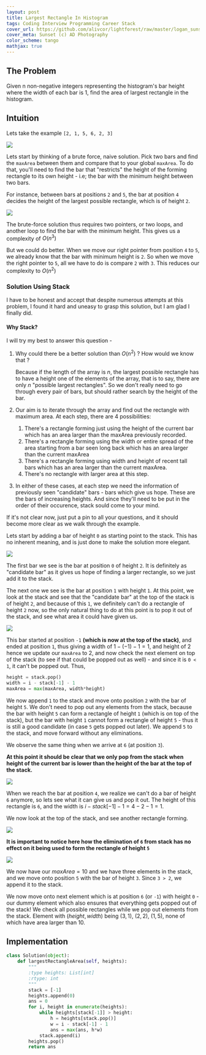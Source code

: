 ```yaml
---
layout: post
title: Largest Rectangle In Histogram
tags: Coding Interview Programming Career Stack
cover_url: https://github.com/alivcor/lightforest/raw/master/logan_sunset.jpg
cover_meta: Sunset (c) AD Photography
color_scheme: tango
mathjax: true
---
```

<style TYPE="text/css">
code.has-jax {font: inherit; font-size: 100%; background: inherit; border: inherit;}
</style>
<script type="text/x-mathjax-config">
MathJax.Hub.Config({
    tex2jax: {
        inlineMath: [['$','$']],
        skipTags: ['script', 'noscript', 'style', 'textarea', 'pre'] // removed 'code' entry
    }
});
MathJax.Hub.Queue(function() {
    var all = MathJax.Hub.getAllJax(), i;
    for(i = 0; i < all.length; i += 1) {
        all[i].SourceElement().parentNode.className += ' has-jax';
    }
});
</script>
<script type="text/javascript" src="https://cdnjs.cloudflare.com/ajax/libs/mathjax/2.7.4/MathJax.js?config=TeX-AMS_HTML-full"></script>

## The Problem

Given n non-negative integers representing the histogram's bar height where the width of each bar is 1, find the area of largest rectangle in the histogram.


## Intuition

Lets take the example `[2, 1, 5, 6, 2, 3]`

<img src="https://github.com/alivcor/lightforest/raw/master/largest1.png"/>


Lets start by thinking of a brute force, naive solution. Pick two bars and find the `maxArea` between them and compare that to your global `maxArea`. To do that, you'll need to find the bar that "restricts" the height of the forming rectangle to its own height - i.e; the bar with the minimum height between two bars.

For instance, between bars at positions `2` and `5`, the bar at position `4` decides the height of the largest possible rectangle, which is of height `2`.

<img src="https://github.com/alivcor/lightforest/raw/master/largest1_1.png"/>

The brute-force solution thus requires two pointers, or two loops, and another loop to find the bar with the minimum height. This gives us a complexity of $O(n^3)$

But we could do better. When we move our right pointer from position `4` to `5`, we already know that the bar with minimum height is `2`. So when we move the right pointer to `5`, all we have to do is compare `2` with `3`. This reduces our complexity to $O(n^2)$

### Solution Using Stack

I have to be honest and accept that despite numerous attempts at this problem, I found it hard and uneasy to grasp this solution, but I am glad I finally did.

#### Why Stack?

I will try my best to answer this question - 

1. Why could there be a better solution than $O(n^2)$ ? How would we know that ? 

    Because if the length of the array is $n$, the largest possible rectangle has to have a height one of the elements of the array, that is to say, there are only $n$ "possible largest rectangles". So we don't really need to go through every pair of bars, but should rather search by the height of the bar.

2. Our aim is to iterate through the array and find out the rectangle with maximum area. At each step, there are 4 possibilities:
    1. There's a rectangle forming just using the height of the current bar which has an area larger than the maxArea previously recorded.
    2. There's a rectangle forming using the width or entire spread of the area starting from a bar seen long back which has an area larger than the current maxArea
    3. There's a rectangle forming using width and height of recent tall bars which has an area larger than the current maxArea.
    4. There's no rectangle with larger area at this step.

3. In either of these cases, at each step we need the information of previously seen "candidate" bars - bars which give us hope. These are the bars of increasing heights. And since they'll need to be put in the order of their occurence, stack sould come to your mind. 

If it's not clear now, just put a pin to all your questions, and it should become more clear as we walk through the example.

Lets start by adding a bar of height `0` as starting point to the stack. This has no inherent meaning, and is just done to make the solution more elegant.

<img src="https://github.com/alivcor/lightforest/raw/master/largest2.png"/>

The first bar we see is the bar at position `0` of height `2`. It is definitely as "candidate bar" as it gives us hope of finding a larger rectangle, so we just add it to the stack.

The next one we see is the bar at position `1` with height `1`. At this point, we look at the stack and see that the "candidate bar" at the top of the stack is of height `2`, and because of this `1`, we definitely can't do a rectangle of height `2` now, so the only natural thing to do at this point is to pop it out of the stack, and see what area it could have given us.

<img src="https://github.com/alivcor/lightforest/raw/master/largest3.png"/>

This bar started at position `-1` **(which is now at the top of the stack)**, and ended at position `1`, thus giving a width of $1-(-1)-1 = 1$, and height of $2$ hence we update our `maxArea` to $2$, and now check the next element on top of the stack (to see if that could be popped out as well) - and since it is `0 < 1`, it can't be popped out. Thus,

```python
height = stack.pop()
width = i - stack[-1] - 1
maxArea = max(maxArea, width*height)
```

We now append `1` to the stack and move onto position `2` with the bar of height `5`. We don't need to pop out any elements from the stack, because the bar with height `5` can form a rectangle of height `1` (which is on top of the stack), but the bar with height `1` cannot form a rectangle of height `5` - thus it is still a good candidate (in case `5` gets popped out later). We append `5` to the stack, and move forward without any eliminations.

We observe the same thing when we arrive at `6` (at position `3`). 

**At this point it should be clear that we only pop from the stack when height of the current bar is lower than the height of the bar at the top of the stack.**

<img src="https://github.com/alivcor/lightforest/raw/master/largest4.png"/>

When we reach the bar at position `4`, we realize we can't do a bar of height `6` anymore, so lets see what it can give us and pop it out. The height of this rectangle is `6`, and the width is $i - stack[-1] - 1 = 4 - 2 - 1 = 1$. 

We now look at the top of the stack, and see another rectangle forming. 

<img src="https://github.com/alivcor/lightforest/raw/master/largest5.png"/>

**It is important to notice here how the elimination of `6` from stack has no effect on it being used to form the rectangle of height `5`**

<img src="https://github.com/alivcor/lightforest/raw/master/largest6.png"/>

We now have our $maxArea = 10$ and we have three elements in the stack, and we move onto position `5` with the bar of height `3`. Since `3 > 2`, we append it to the stack. 

We now move onto next element which is at position `6` (or `-1`) with height `0` - our dummy element which also ensures that everything gets popped out of the stack! We check all possible rectangles while we pop out elements from the stack. Element with $(height, width)$ being $(3, 1)$, $(2, 2)$, $(1, 5)$, none of which have area larger than $10$.

## Implementation

```python
class Solution(object):
    def largestRectangleArea(self, heights):
        """
        :type heights: List[int]
        :rtype: int
        """
        stack = [-1]
        heights.append(0)
        ans = 0
        for i, height in enumerate(heights):
            while heights[stack[-1]] > height:
                h = heights[stack.pop()] 
                w = i - stack[-1] - 1
                ans = max(ans, h*w)
            stack.append(i)
        heights.pop()
        return ans
```  



